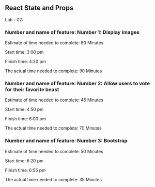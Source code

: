 ## React State and Props
Lab - 02:
### Number and name of feature: Number  1: Display images

Estimate of time needed to complete: 60 Minutes

Start time: 3:00 pm

Finish time: 4:30 pm

The actual time needed to complete: 90 Minutes

### Number and name of feature: Number  2: Allow users to vote for their favorite beast

Estimate of time needed to complete: 45 Minutes

Start time: 4:50 pm

Finish time: 6:00 pm

The actual time needed to complete: 70 Minutes

### Number and name of feature: Number  3: Bootstrap

Estimate of time needed to complete: 50 Minutes

Start time: 6:20 pm

Finish time: 6:55 pm

The actual time needed to complete: 35 Minutes
